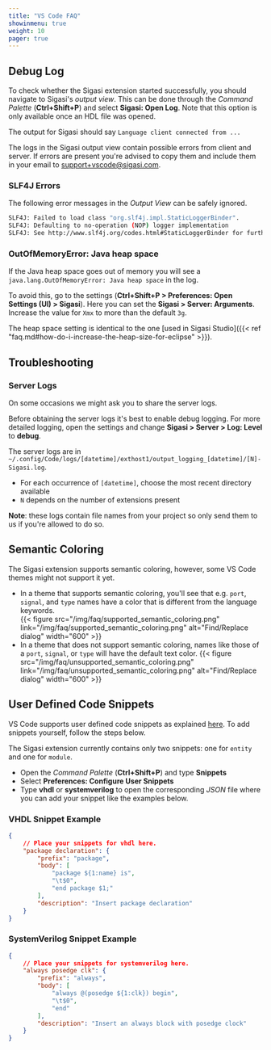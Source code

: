 ```yaml
---
title: "VS Code FAQ"
showinmenu: true
weight: 10
pager: true
---
```


## Debug Log

To check whether the Sigasi extension started successfully, you should navigate to Sigasi's _output view_.
This can be done through the _Command Palette_ (**Ctrl+Shift+P**) and select **Sigasi: Open Log**.
Note that this option is only available once an HDL file was opened.

The output for Sigasi should say `Language client connected from ...`

The logs in the Sigasi output view contain possible errors from client and server.
If errors are present you're advised to copy them and include them in your email to [support+vscode@sigasi.com](mailto:support+vscode@sigasi.com).

### SLF4J Errors

The following error messages in the _Output View_ can be safely ignored.

``` sh
SLF4J: Failed to load class "org.slf4j.impl.StaticLoggerBinder".
SLF4J: Defaulting to no-operation (NOP) logger implementation
SLF4J: See http://www.slf4j.org/codes.html#StaticLoggerBinder for further details.
```

### OutOfMemoryError: Java heap space

If the Java heap space goes out of memory you will see a `java.lang.OutOfMemoryError: Java heap space` in the log.

To avoid this, go to the settings (**Ctrl+Shift+P > Preferences: Open Settings (UI) > Sigasi**).
Here you can set the **Sigasi > Server: Arguments**. Increase the value for `Xmx` to more than the default `3g`.

The heap space setting is identical to the one [used in Sigasi Studio]({{< ref "faq.md#how-do-i-increase-the-heap-size-for-eclipse" >}}).

## Troubleshooting

### Server Logs

On some occasions we might ask you to share the server logs.

Before obtaining the server logs it's best to enable debug logging.
For more detailed logging, open the settings and change **Sigasi > Server > Log: Level** to **debug**.  

The server logs are in `~/.config/Code/logs/[datetime]/exthost1/output_logging_[datetime]/[N]-Sigasi.log`.

* For each occurrence of `[datetime]`, choose the most recent directory available
* `N` depends on the number of extensions present

**Note**: these logs contain file names from your project so only send them to us if you're allowed to do so.

## Semantic Coloring

The Sigasi extension supports semantic coloring, however, some VS Code themes might not support it yet.

* In a theme that supports semantic coloring, you'll see that e.g. `port`, `signal`, and `type` names have a color that is different from the language keywords.  
{{< figure src="/img/faq/supported_semantic_coloring.png" link="/img/faq/supported_semantic_coloring.png" alt="Find/Replace dialog" width="600" >}}
* In a theme that does not support semantic coloring, names like those of a `port`, `signal`, or `type` will have the default text color.
{{< figure src="/img/faq/unsupported_semantic_coloring.png" link="/img/faq/unsupported_semantic_coloring.png" alt="Find/Replace dialog" width="600" >}}

## User Defined Code Snippets

VS Code supports user defined code snippets as explained [here](https://code.visualstudio.com/docs/editor/userdefinedsnippets). To add snippets yourself, follow the steps below.

The Sigasi extension currently contains only two snippets: one for `entity` and one for `module`.

* Open the _Command Palette_ (**Ctrl+Shift+P**) and type **Snippets**
* Select **Preferences: Configure User Snippets**
* Type **vhdl** or **systemverilog** to open the corresponding _JSON_ file where you can add your snippet like the examples below.

### VHDL Snippet Example

``` json
{
    // Place your snippets for vhdl here.
    "package declaration": {
        "prefix": "package",
        "body": [
            "package ${1:name} is",
            "\t$0",
            "end package $1;"
        ],
        "description": "Insert package declaration"
    }
}
```

### SystemVerilog Snippet Example

```json
{
    // Place your snippets for systemverilog here.
    "always posedge clk": {
        "prefix": "always",
        "body": [
            "always @(posedge ${1:clk}) begin",
            "\t$0",
            "end"
        ],
        "description": "Insert an always block with posedge clock"
    }
}
```
